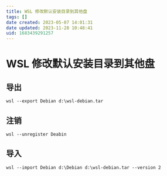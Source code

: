 ```yaml
---
title: WSL 修改默认安装目录到其他盘
tags: []
date created: 2023-05-07 14:01:31
date updated: 2023-11-28 10:48:41
uid: 1683439291257
---
```


# WSL 修改默认安装目录到其他盘

## 导出

```shell
wsl --export Debian d:\wsl-debian.tar
```

## 注销

```shell
wsl --unregister Deabin
```

## 导入

```shell
wsl --import Debian d:\Debian d:\wsl-debian.tar --version 2
```
